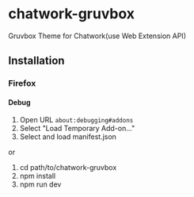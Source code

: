 # chatwork-gruvbox
Gruvbox Theme for Chatwork(use Web Extension API)

## Installation

### Firefox

#### Debug

1. Open URL `about:debugging#addons`
2. Select "Load Temporary Add-on..."
3. Select and load manifest.json

or

1. cd path/to/chatwork-gruvbox
2. npm install
3. npm run dev
